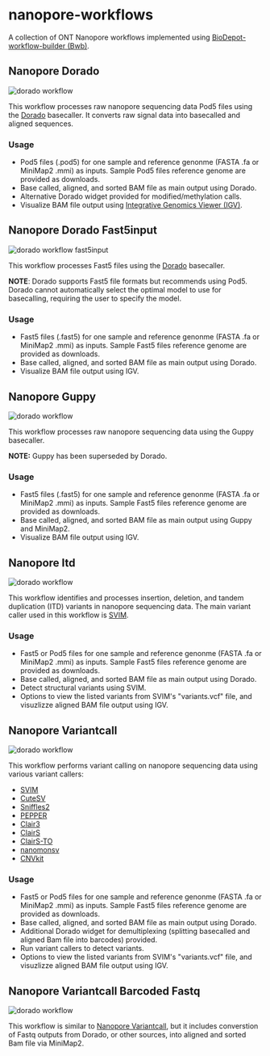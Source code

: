 # nanopore-workflows
A collection of ONT Nanopore workflows implemented using [BioDepot-workflow-builder (Bwb)](https://github.com/BioDepot/BioDepot-workflow-builder).

## Nanopore Dorado

![dorado workflow](screenshots\wf_dorado.png)

This workflow processes raw nanopore sequencing data Pod5 files using the [Dorado](https://github.com/nanoporetech/dorado) basecaller. It converts raw signal data into basecalled and aligned sequences.

### Usage
- Pod5 files (.pod5) for one sample and reference genonme (FASTA .fa or MiniMap2 .mmi) as inputs. Sample Pod5 files reference genome are provided as downloads.
- Base called, aligned, and sorted BAM file as main output using Dorado.
- Alternative Dorado widget provided for modified/methylation calls.
- Visualize BAM file output using [Integrative Genomics Viewer (IGV)](https://github.com/igvteam/igv).

## Nanopore Dorado Fast5input

![dorado workflow fast5input](screenshots\wf_dorado_fast5input.png)

This workflow processes Fast5 files using the [Dorado](https://github.com/nanoporetech/dorado) basecaller.

**NOTE**: Dorado supports Fast5 file formats but recommends using Pod5. Dorado cannot automatically select the optimal model to use for basecalling, requiring the user to specify the model.

### Usage
- Fast5 files (.fast5) for one sample and reference genonme (FASTA .fa or MiniMap2 .mmi) as inputs. Sample Fast5 files reference genome are provided as downloads.
- Base called, aligned, and sorted BAM file as main output using Dorado.
- Visualize BAM file output using IGV.

## Nanopore Guppy

![dorado workflow](screenshots\wf_guppy.png)

This workflow processes raw nanopore sequencing data using the Guppy basecaller.

**NOTE:** Guppy has been superseded by Dorado.

### Usage
- Fast5 files (.fast5) for one sample and reference genonme (FASTA .fa or MiniMap2 .mmi) as inputs. Sample Fast5 files reference genome are provided as downloads.
- Base called, aligned, and sorted BAM file as main output using Guppy and MiniMap2.
- Visualize BAM file output using IGV.

## Nanopore Itd

![dorado workflow](screenshots\wf_itd.png)

This workflow identifies and processes insertion, deletion, and tandem duplication (ITD) variants in nanopore sequencing data. The main variant caller used in this workflow is [SVIM](https://github.com/eldariont/svim).

### Usage
- Fast5 or Pod5 files for one sample and reference genonme (FASTA .fa or MiniMap2 .mmi) as inputs. Sample Fast5 files reference genome are provided as downloads.
- Base called, aligned, and sorted BAM file as main output using Dorado.
- Detect structural variants using SVIM.
- Options to view the listed variants from SVIM's "variants.vcf" file, and visuzlizze aligned BAM file output using IGV.

## Nanopore Variantcall

![dorado workflow](screenshots\wf_variantcall.png)

This workflow performs variant calling on nanopore sequencing data using various variant callers:
- [SVIM](https://github.com/eldariont/svim)
- [CuteSV](https://github.com/tjiangHIT/cuteSV)
- [Sniffles2](https://github.com/fritzsedlazeck/Sniffles)
- [PEPPER](https://github.com/kishwarshafin/pepper)
- [Clair3](https://github.com/HKU-BAL/Clair3)
- [ClairS](https://github.com/HKU-BAL/ClairS)
- [ClairS-TO](https://github.com/HKU-BAL/ClairS-TO)
- [nanomonsv](https://github.com/friend1ws/nanomonsv)
- [CNVkit](https://github.com/etal/cnvkit)

### Usage
- Fast5 or Pod5 files for one sample and reference genonme (FASTA .fa or MiniMap2 .mmi) as inputs. Sample Fast5 files reference genome are provided as downloads.
- Base called, aligned, and sorted BAM file as main output using Dorado.
- Additional Dorado widget for demultiplexing (splitting basecalled and aligned Bam file into barcodes) provided.
- Run variant callers to detect variants.
- Options to view the listed variants from SVIM's "variants.vcf" file, and visuzlizze aligned BAM file output using IGV.

## Nanopore Variantcall Barcoded Fastq

![dorado workflow](screenshots\wf_variantcall_barcoded_fastq.png)

This workflow is similar to [Nanopore Variantcall](#nanopore-variantcall), but it includes converstion of Fastq outputs from Dorado, or other sources, into aligned and sorted Bam file via MiniMap2.


